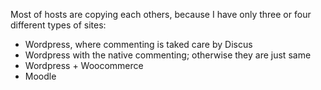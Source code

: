 Most of hosts are copying each others, because I have only three or four different types of sites:
- Wordpress, where commenting is taked care by Discus
- Wordpress with the native commenting; otherwise they are just same
- Wordpress + Woocommerce
- Moodle
